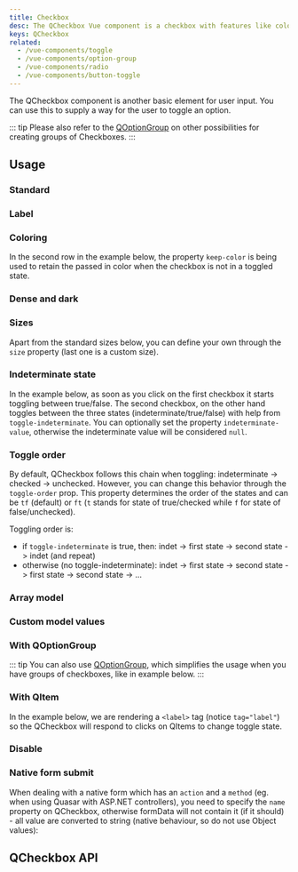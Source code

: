 ```yaml
---
title: Checkbox
desc: The QCheckbox Vue component is a checkbox with features like coloring, ripple and indeterminate state.
keys: QCheckbox
related:
  - /vue-components/toggle
  - /vue-components/option-group
  - /vue-components/radio
  - /vue-components/button-toggle
---
```


The QCheckbox component is another basic element for user input. You can use this to supply a way for the user to toggle an option.

::: tip
Please also refer to the [QOptionGroup](/vue-components/option-group) on other possibilities for creating groups of Checkboxes.
:::

## Usage

### Standard

<doc-example title="Standard" file="QCheckbox/Standard" />

### Label

<doc-example title="Label" file="QCheckbox/Label" />

### Coloring

In the second row in the example below, the property `keep-color` is being used to retain the passed in color when the checkbox is not in a toggled state.

<doc-example title="Coloring" file="QCheckbox/Coloring" />

### Dense and dark

<doc-example title="Dense" file="QCheckbox/Dense" />

<doc-example title="On a dark background" file="QCheckbox/OnDarkBackground" dark />

### Sizes

Apart from the standard sizes below, you can define your own through the `size` property (last one is a custom size).

<doc-example title="Standard sizes" file="QCheckbox/StandardSizes" />

### Indeterminate state

In the example below, as soon as you click on the first checkbox it starts toggling between true/false. The second checkbox, on the other hand toggles between the three states (indeterminate/true/false) with help from `toggle-indeterminate`. You can optionally set the property `indeterminate-value`, otherwise the indeterminate value will be considered `null`.

<doc-example title="Indeterminate state" file="QCheckbox/IndeterminateState" />

### Toggle order

By default, QCheckbox follows this chain when toggling: indeterminate -> checked -> unchecked. However, you can change this behavior through the `toggle-order` prop. This property determines the order of the states and can be `tf` (default) or `ft` (`t` stands for state of true/checked while `f` for state of false/unchecked).

Toggling order is:

* if `toggle-indeterminate` is true, then: indet -> first state -> second state -> indet (and repeat)
* otherwise (no toggle-indeterminate): indet -> first state -> second state -> first state -> second state -> ...

<doc-example title="Toggle order" file="QCheckbox/ToggleOrder" />

### Array model

<doc-example title="Array as model" file="QCheckbox/ArrayAsModel" />

### Custom model values

<doc-example title="Custom model values" file="QCheckbox/CustomModel" />

### With QOptionGroup

::: tip
You can also use [QOptionGroup](/vue-components/option-group), which simplifies the usage when you have groups of checkboxes, like in example below.
:::

<doc-example title="Usage with QOptionGroup" file="QCheckbox/OptionGroup" />

### With QItem

In the example below, we are rendering a `<label>` tag (notice `tag="label"`) so the QCheckbox will respond to clicks on QItems to change toggle state.

<doc-example title="With QItem" file="QCheckbox/InaList" />

### Disable

<doc-example title="Disable" file="QCheckbox/Disable" />

### Native form submit

When dealing with a native form which has an `action` and a `method` (eg. when using Quasar with ASP.NET controllers), you need to specify the `name` property on QCheckbox, otherwise formData will not contain it (if it should) - all value are converted to string (native behaviour, so do not use Object values):

<doc-example title="Native form" file="QCheckbox/NativeForm" />

## QCheckbox API
<doc-api file="QCheckbox" />
